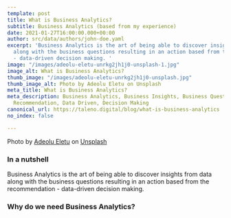 ```yaml
---
template: post
title: What is Business Analytics?
subtitle: Business Analytics (based from my experience)
date: 2021-01-27T16:00:00.000+00:00
author: src/data/authors/john-doe.yaml
excerpt: 'Business Analytics is the art of being able to discover insights from data
  along with the business questions resulting in an action based from the recommendation
  - data-driven decision making. '
image: "/images/adeolu-eletu-unrkg2jh1j0-unsplash-1.jpg"
image_alt: What is Business Analytics?
thumb_image: "/images/adeolu-eletu-unrkg2jh1j0-unsplash.jpg"
thumb_image_alt: Photo by Adeolu Eletu on Unsplash
meta_title: What is Business Analytics?
meta_description: Business Analytics, Business Insights, Business Questions, Actionable,
  Recommendation, Data Driven, Decision Making
canonical_url: https://taleno.digital/blog/what-is-business-analytics
no_index: false

---
```

Photo by [Adeolu Eletu](https://unsplash.com/@adeolueletu?utm_source=unsplash&utm_medium=referral&utm_content=creditCopyText) on [Unsplash](https://unsplash.com/s/photos/data?utm_source=unsplash&utm_medium=referral&utm_content=creditCopyText)

### In a nutshell

Business Analytics is the art of being able to discover insights from data along with the business questions resulting in an action based from the recommendation - data-driven decision making.

### Why do we need Business Analytics?